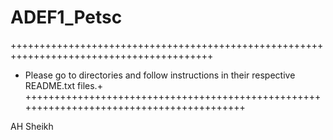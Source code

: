 ADEF1_Petsc
===========
+++++++++++++++++++++++++++++++++++++++++++++++++++++++++++++++++++++++++++++++++++++++++
+ Please go to directories and follow instructions in their respective README.txt files.+ +++++++++++++++++++++++++++++++++++++++++++++++++++++++++++++++++++++++++++++++++++++++++



AH Sheikh
